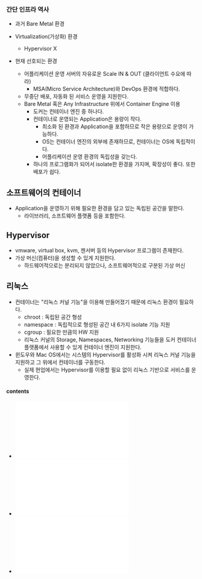 ### 간단 인프라 역사

- 과거 Bare Metal 환경
- Virtualization(가상화) 환경
  - Hypervisor X

- 현재 선호되는 환경
  - 어플리케이션 운영 서버의 자유로운 Scale IN & OUT (클라이언트 수요에 따라)
      - MSA(Micro Service Architecture)와 DevOps 환경에 적합하다.
  - 무중단 배포, 자동화 된 서비스 운영을 지원한다.
  - Bare Metal 혹은 Any Infrastructure 위에서 Container Engine 이용
      - 도커는 컨테이너 엔진 중 하나다.
      - 컨테이너로 운영되는 Application은 용량이 작다.
          - 최소화 된 환경과 Application을 포함하므로 작은 용량으로 운영이 가능하다.
          - OS는 컨테이너 엔진의 외부에 존재하므로, 컨테이너는 OS에 독립적이다.
          - 어플리케이션 운영 환경의 독립성을 갖는다.
      - 하나의 프로그램화가 되어서 isolate한 환경을 가지며, 확장성이 좋다. 또한 배포가 쉽다.

## 소프트웨어의 컨테이너
- Application을 운영하기 위해 필요한 환경을 담고 있는 독립된 공간을 말한다.
    - 라이브러리, 소프트웨어 플랫폼 등을 포함한다.

## Hypervisor

- vmware, virtual box, kvm, 젠서버 등의 Hypervisor 프로그램이 존재한다.
- 가상 머신(컴퓨터)을 생성할 수 있게 지원한다.
    - 하드웨어적으로는 분리되지 않았으나, 소프트웨어적으로 구분된 가상 머신

## 리눅스
- 컨테이너는 "리눅스 커널 기능"을 이용해 만들어졌기 때문에 리눅스 환경이 필요하다.
    - chroot : 독립된 공간 형성
    - namespace : 독립적으로 형성된 공간 내 6가지 isolate 기능 지원
    - cgroup : 필요한 만큼의 HW 지원
    - 리눅스 커널의 Storage, Namespaces, Networking 기능들을 도커 컨테이너 플랫폼에서 사용할 수 있게 컨테이너 엔진이 지원한다.
- 윈도우와 Mac OS에서는 시스템의 Hypervisor를 활성화 시켜 리눅스 커널 기능을 지원하고 그 위에서 컨테이너를 구동한다.
    - 실제 현업에서는 Hypervisor를 이용할 필요 없이 리눅스 기반으로 서비스를 운영한다.

#### contents
- ![도커 / 도커 컴포즈 기본](./basic.md)
- ![도커로 젠킨스 설치해보기](./install-jenkins.md)
- ![vm에 도커 설치해보기](./install-vm.md)
